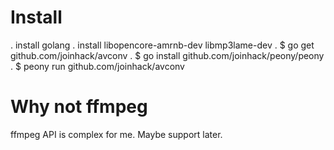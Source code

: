 Install
=================
. install golang
. install libopencore-amrnb-dev  libmp3lame-dev
. $ go get github.com/joinhack/avconv
. $ go install github.com/joinhack/peony/peony
. $ peony run github.com/joinhack/avconv

Why not ffmpeg
=================
ffmpeg API is complex for me.  Maybe support later.

